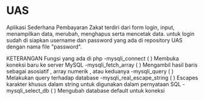 # UAS
Aplikasi Sederhana Pembayaran Zakat
terdiri dari form login, input, menampilkan data, merubah, menghapus serta mencetak data.
untuk login sudah di siapkan username dan password yang ada di repository UAS dengan nama file "password".

KETERANGAN
Fungsi yang ada di php
-mysqli_connect ( ) Membuka koneksi baru ke server MySQL
-mysqli_fetch_array ( ) Mengambil hasil baris sebagai asosiatif , array numerik , atau keduanya
-mysqli_query ( ) Melakukan query terhadap database
-mysqli_real_escape_string ( ) Escapes karakter khusus dalam string untuk digunakan dalam pernyataan SQL
-mysqli_select_db ( ) Mengubah database default untuk koneksi
